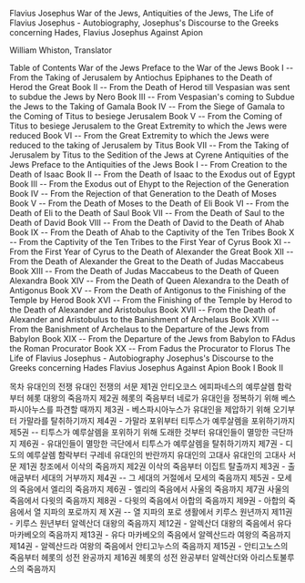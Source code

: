 

Flavius Josephus
War of the Jews, Antiquities of the Jews, The Life of Flavius Josephus - Autobiography, Josephus's Discourse to the Greeks concerning Hades, Flavius Josephus Against Apion


William Whiston, Translator


Table of Contents
War of the Jews
Preface to the War of the Jews
Book I -- From the Taking of Jerusalem by Antiochus Epiphanes to the Death of Herod the Great
Book II -- From the Death of Herod till Vespasian was sent to subdue the Jews by Nero
Book III -- From Vespasian's coming to Subdue the Jews to the Taking of Gamala
Book IV -- From the Siege of Gamala to the Coming of Titus to besiege Jerusalem
Book V -- From the Coming of Titus to besiege Jerusalem to the Great Extremity to which the Jews were reduced
Book VI -- From the Great Extremity to which the Jews were reduced to the taking of Jerusalem by Titus
Book VII -- From the Taking of Jerusalem by Titus to the Sedition of the Jews at Cyrene
Antiquities of the Jews
Preface to the Antiquities of the Jews
Book I -- From Creation to the Death of Isaac
Book II -- From the Death of Isaac to the Exodus out of Egypt
Book III -- From the Exodus out of Ehypt to the Rejection of the Generation
Book IV -- From the Rejection of that Generation to the Death of Moses
Book V -- From the Death of Moses to the Death of Eli
Book VI -- From the Death of Eli to the Death of Saul
Book VII -- From the Death of Saul to the Death of David
Book VIII -- From the Death of David to the Death of Ahab
Book IX -- From the Death of Ahab to the Captivity of the Ten Tribes
Book X -- From the Captivity of the Ten Tribes to the First Year of Cyrus
Book XI -- From the First Year of Cyrus to the Death of Alexander the Great
Book XII -- From the Death of Alexander the Great to the Death of Judas Maccabeus
Book XIII -- From the Death of Judas Maccabeus to the Death of Queen Alexandra
Book XIV -- From the Death of Queen Alexandra to the Death of Antigonus
Book XV -- From the Death of Antigonus to the Finishing of the Temple by Herod
Book XVI -- From the Finishing of the Temple by Herod to the Death of Alexander and Aristobulus
Book XVII -- From the Death of Alexander and Aristobulus to the Banishment of Archelaus
Book XVIII -- From the Banishment of Archelaus to the Departure of the Jews from Babylon
Book XIX -- From the Departure of the Jews from Babylon to FAdus the Roman Procurator
Book XX -- From Fadus the Procurator to Florus
The Life of Flavius Josephus - Autobiography
Josephus's Discourse to the Greeks concerning Hades
Flavius Josephus Against Apion
Book I
Book II

목차
유대인의 전쟁
유대인 전쟁의 서문
제1권 안티오코스 에피파네스의 예루살렘 함락부터 헤롯 대왕의 죽음까지
제2권 헤롯의 죽음부터 네로가 유대인을 정복하기 위해 베스파시아누스를 파견할 때까지
제3권 - 베스파시아누스가 유대인을 제압하기 위해 오기부터 가말라를 탈취하기까지
제4권 - 가말라 포위부터 티투스가 예루살렘을 포위하기까지
제5권 -- 티투스가 예루살렘을 포위하기 위해 도래한 것부터 유대인들이 멸망한 극단까지
제6권 - 유대인들이 멸망한 극단에서 티투스가 예루살렘을 탈취하기까지
제7권 - 디도의 예루살렘 함락부터 구레네 유대인의 반란까지
유대인의 고대사
유대인의 고대사 서문
제1권 창조에서 이삭의 죽음까지
제2권 이삭의 죽음부터 이집트 탈출까지
제3권 - 출애굽부터 세대의 거부까지
제4권 -- 그 세대의 거절에서 모세의 죽음까지
제5권 - 모세의 죽음에서 엘리의 죽음까지
제6권 - 엘리의 죽음에서 사울의 죽음까지
제7권 사울의 죽음에서 다윗의 죽음까지
제8권 - 다윗의 죽음에서 아합의 죽음까지
제9권 - 아합의 죽음에서 열 지파의 포로까지
제 X권 -- 열 지파의 포로 생활에서 키루스 원년까지
제11권 - 키루스 원년부터 알렉산더 대왕의 죽음까지
제12권 - 알렉산더 대왕의 죽음에서 유다 마카베오의 죽음까지
제13권 - 유다 마카베오의 죽음에서 알렉산드라 여왕의 죽음까지
제14권 - 알렉산드라 여왕의 죽음에서 안티고누스의 죽음까지
제15권 - 안티고노스의 죽음부터 헤롯의 성전 완공까지
제16권 헤롯의 성전 완공부터 알렉산더와 아리스토불루스의 죽음까지
